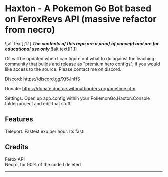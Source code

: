 <!-- define warning icon -->
[1.1]: http://i.imgur.com/M4fJ65n.png (ATTENTION)
[1.2]: http://i.imgur.com/NNcGs1n.png (BTC)
<!-- title -->
<h1>Haxton - A Pokemon Go Bot based on FeroxRevs API (massive refactor from necro)</h1>
<!-- disclaimer -->
![alt text][1.1] <strong><em> The contents of this repo are a proof of concept and are for educational use only </em></strong>![alt text][1.1]<br/>

Git will be updated when I can figure out what to do against the leaching community that builds and release as "premium hero configs", if you would like access to the source. Please contact me on discord.

Discord: https://discord.gg/Xt5JnHS

Donate: https://donate.doctorswithoutborders.org/onetime.cfm

Settings: Open up app.config within your PokemonGo.Haxton.Console folder/project and edit that stuff.
<br/>

<h2><a name="features">Features</a></h2>

Teleport. 
Fastest exp per hour.
Its fast.
<br/>

<h2><a name="credits">Credits</a></h2>
Ferox API<br/>
Necro, for 90% of the code I deleted
<br/>
<hr/>